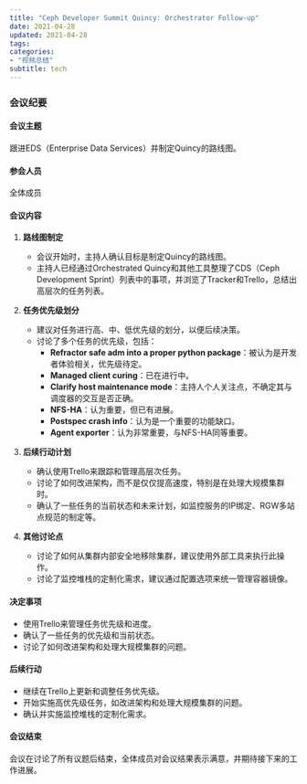 ```yaml
---
title: "Ceph Developer Summit Quincy: Orchestrator Follow-up"
date: 2021-04-28
updated: 2021-04-28
tags:
categories:
- "视频总结"
subtitle: tech
---
```



### 会议纪要

#### 会议主题
跟进EDS（Enterprise Data Services）并制定Quincy的路线图。

#### 参会人员
全体成员

#### 会议内容
1. **路线图制定**
   - 会议开始时，主持人确认目标是制定Quincy的路线图。
   - 主持人已经通过Orchestrated Quincy和其他工具整理了CDS（Ceph Development Sprint）列表中的事项，并浏览了Tracker和Trello，总结出高层次的任务列表。

2. **任务优先级划分**
   - 建议对任务进行高、中、低优先级的划分，以便后续决策。
   - 讨论了多个任务的优先级，包括：
     - **Refractor safe adm into a proper python package**：被认为是开发者体验相关，优先级待定。
     - **Managed client curing**：已在进行中。
     - **Clarify host maintenance mode**：主持人个人关注点，不确定其与调度器的交互是否正确。
     - **NFS-HA**：认为重要，但已有进展。
     - **Postspec crash info**：认为是一个重要的功能缺口。
     - **Agent exporter**：认为非常重要，与NFS-HA同等重要。

3. **后续行动计划**
   - 确认使用Trello来跟踪和管理高层次任务。
   - 讨论了如何改进架构，而不是仅仅提高速度，特别是在处理大规模集群时。
   - 确认了一些任务的当前状态和未来计划，如监控服务的IP绑定、RGW多站点规范的制定等。

4. **其他讨论点**
   - 讨论了如何从集群内部安全地移除集群，建议使用外部工具来执行此操作。
   - 讨论了监控堆栈的定制化需求，建议通过配置选项来统一管理容器镜像。

#### 决定事项
- 使用Trello来管理任务优先级和进度。
- 确认了一些任务的优先级和当前状态。
- 讨论了如何改进架构和处理大规模集群的问题。

#### 后续行动
- 继续在Trello上更新和调整任务优先级。
- 开始实施高优先级任务，如改进架构和处理大规模集群的问题。
- 确认并实施监控堆栈的定制化需求。

#### 会议结束
会议在讨论了所有议题后结束，全体成员对会议结果表示满意，并期待接下来的工作进展。